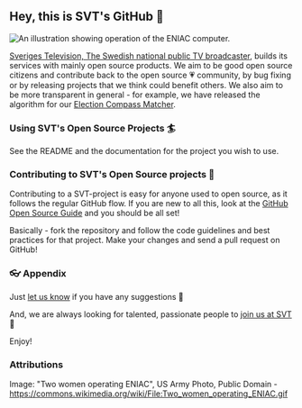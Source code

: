 
## Hey, this is SVT's GitHub 👋

![An illustration showing operation of the ENIAC computer.](https://upload.wikimedia.org/wikipedia/commons/3/3b/Two_women_operating_ENIAC.gif)

[Sveriges Television, The Swedish national public TV broadcaster](https://omoss.svt.se/about-svt.html), builds its services with mainly open source products.
We aim to be good open source citizens and contribute back to the open source 💗 community, by bug fixing or by releasing projects that we think could benefit others.
We also aim to be more transparent in general - for example, we have released the algorithm for our [Election Compass Matcher](https://github.com/svt/election-compass-match).

### Using SVT's Open Source Projects 🏄 

See the README and the documentation for the project you wish to use.

### Contributing to SVT's Open Source projects 🙌

Contributing to a SVT-project is easy for anyone used to open source, as it follows the regular GitHub flow.
If you are new to all this, look at the [GitHub Open Source Guide](https://opensource.guide/) and you should be all set!

Basically - fork the repository and follow the code guidelines and best practices for that project. 
Make your changes and send a pull request on GitHub! 

### 👓 Appendix

Just [let us know](mailto:opensource@svt.se) if you have any suggestions 🙇

And, we are always looking for talented, passionate people to [join us at SVT](https://omoss.svt.se/jobba-har.html) 🙌

Enjoy!

### Attributions

Image: "Two women operating ENIAC", US Army Photo, Public Domain - https://commons.wikimedia.org/wiki/File:Two_women_operating_ENIAC.gif 

